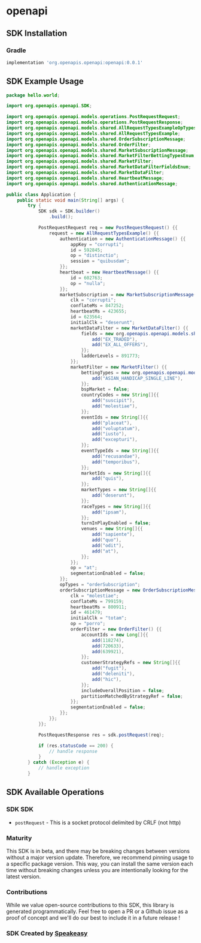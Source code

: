 # openapi

<!-- Start SDK Installation -->
## SDK Installation

### Gradle

```groovy
implementation 'org.openapis.openapi:openapi:0.0.1'
```
<!-- End SDK Installation -->

## SDK Example Usage
<!-- Start SDK Example Usage -->
```java
package hello.world;

import org.openapis.openapi.SDK;

import org.openapis.openapi.models.operations.PostRequestRequest;
import org.openapis.openapi.models.operations.PostRequestResponse;
import org.openapis.openapi.models.shared.AllRequestTypesExampleOpTypesEnum;
import org.openapis.openapi.models.shared.AllRequestTypesExample;
import org.openapis.openapi.models.shared.OrderSubscriptionMessage;
import org.openapis.openapi.models.shared.OrderFilter;
import org.openapis.openapi.models.shared.MarketSubscriptionMessage;
import org.openapis.openapi.models.shared.MarketFilterBettingTypesEnum;
import org.openapis.openapi.models.shared.MarketFilter;
import org.openapis.openapi.models.shared.MarketDataFilterFieldsEnum;
import org.openapis.openapi.models.shared.MarketDataFilter;
import org.openapis.openapi.models.shared.HeartbeatMessage;
import org.openapis.openapi.models.shared.AuthenticationMessage;

public class Application {
    public static void main(String[] args) {
        try {
            SDK sdk = SDK.builder()
                .build();

            PostRequestRequest req = new PostRequestRequest() {{
                request = new AllRequestTypesExample() {{
                    authentication = new AuthenticationMessage() {{
                        appKey = "corrupti";
                        id = 592845;
                        op = "distinctio";
                        session = "quibusdam";
                    }};
                    heartbeat = new HeartbeatMessage() {{
                        id = 602763;
                        op = "nulla";
                    }};
                    marketSubscription = new MarketSubscriptionMessage() {{
                        clk = "corrupti";
                        conflateMs = 847252;
                        heartbeatMs = 423655;
                        id = 623564;
                        initialClk = "deserunt";
                        marketDataFilter = new MarketDataFilter() {{
                            fields = new org.openapis.openapi.models.shared.MarketDataFilterFieldsEnum[]{{
                                add("EX_TRADED"),
                                add("EX_ALL_OFFERS"),
                            }};
                            ladderLevels = 891773;
                        }};
                        marketFilter = new MarketFilter() {{
                            bettingTypes = new org.openapis.openapi.models.shared.MarketFilterBettingTypesEnum[]{{
                                add("ASIAN_HANDICAP_SINGLE_LINE"),
                            }};
                            bspMarket = false;
                            countryCodes = new String[]{{
                                add("suscipit"),
                                add("molestiae"),
                            }};
                            eventIds = new String[]{{
                                add("placeat"),
                                add("voluptatum"),
                                add("iusto"),
                                add("excepturi"),
                            }};
                            eventTypeIds = new String[]{{
                                add("recusandae"),
                                add("temporibus"),
                            }};
                            marketIds = new String[]{{
                                add("quis"),
                            }};
                            marketTypes = new String[]{{
                                add("deserunt"),
                            }};
                            raceTypes = new String[]{{
                                add("ipsam"),
                            }};
                            turnInPlayEnabled = false;
                            venues = new String[]{{
                                add("sapiente"),
                                add("quo"),
                                add("odit"),
                                add("at"),
                            }};
                        }};
                        op = "at";
                        segmentationEnabled = false;
                    }};
                    opTypes = "orderSubscription";
                    orderSubscriptionMessage = new OrderSubscriptionMessage() {{
                        clk = "molestiae";
                        conflateMs = 799159;
                        heartbeatMs = 800911;
                        id = 461479;
                        initialClk = "totam";
                        op = "porro";
                        orderFilter = new OrderFilter() {{
                            accountIds = new Long[]{{
                                add(118274),
                                add(720633),
                                add(639921),
                            }};
                            customerStrategyRefs = new String[]{{
                                add("fugit"),
                                add("deleniti"),
                                add("hic"),
                            }};
                            includeOverallPosition = false;
                            partitionMatchedByStrategyRef = false;
                        }};
                        segmentationEnabled = false;
                    }};
                }};
            }};            

            PostRequestResponse res = sdk.postRequest(req);

            if (res.statusCode == 200) {
                // handle response
            }
        } catch (Exception e) {
            // handle exception
        }
```
<!-- End SDK Example Usage -->

<!-- Start SDK Available Operations -->
## SDK Available Operations

### SDK SDK

* `postRequest` - This is a socket protocol delimited by CRLF (not http)
<!-- End SDK Available Operations -->

### Maturity

This SDK is in beta, and there may be breaking changes between versions without a major version update. Therefore, we recommend pinning usage 
to a specific package version. This way, you can install the same version each time without breaking changes unless you are intentionally 
looking for the latest version.

### Contributions

While we value open-source contributions to this SDK, this library is generated programmatically. 
Feel free to open a PR or a Github issue as a proof of concept and we'll do our best to include it in a future release !

### SDK Created by [Speakeasy](https://docs.speakeasyapi.dev/docs/using-speakeasy/client-sdks)
